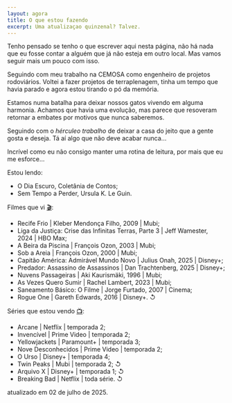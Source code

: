 ```yaml
---
layout: agora
title: O que estou fazendo
excerpt: Uma atualizaçao quinzenal? Talvez.
---
```

<section class="texto-geral">
<p>Tenho pensado se tenho o que escrever aqui nesta página, não há nada que eu fosse contar a alguém que já não esteja em outro local. Mas vamos seguir mais um pouco com isso.</p>
<p>Seguindo com meu trabalho na CEMOSA como engenheiro de projetos rodoviários. Voltei a fazer projetos de terraplenagem, tinha um tempo que havia parado e agora estou tirando o pó da memória.</p>
<p>Estamos numa batalha para deixar nossos gatos vivendo em alguma harmonia. Achamos que havia uma evolução, mas parece que resoveram retornar a embates por motivos que nunca saberemos.</p>
<p>Seguindo com o <i>hérculeo trabalho</i> de deixar a casa do jeito que a gente gosta e deseja. Tá aí algo que não deve acabar nunca...</p>
<p>Incrível como eu não consigo manter uma rotina de leitura, por mais que eu me esforce...</p>
</section>
<section class="estou-fazendo">Estou lendo:
<ul>
<li>O Dia Escuro, Coletânia de Contos;</li>
<li>Sem Tempo a Perder, Ursula K. Le Guin.</li>
</ul>
Filmes que vi <a href="https://letterboxd.com/dalbo1201/films/diary/" class="linkcab">&#127916;</a>:
<ul>
<li>Recife Frio&nbsp;| Kleber Mendonça Filho, 2009&nbsp;| Mubi;</li>
<li>Liga da Justiça: Crise das Infinitas Terras, Parte 3&nbsp;| Jeff Wamester, 2024&nbsp;| HBO Max;</li>
<li>A Beira da Piscina&nbsp;| François Ozon, 2003&nbsp;| Mubi;</li>
<li>Sob a Areia&nbsp;| François Ozon, 2000&nbsp;| Mubi;</li>
<li>Capitão América: Admirável Mundo Novo&nbsp;| Julius Onah, 2025&nbsp;| Disney+;</li>
<li>Predador: Assassino de Assassinos&nbsp;| Dan Trachtenberg, 2025&nbsp;| Disney+;</li>
<li>Nuvens Passageiras&nbsp;| Aki Kaurismäki, 1996&nbsp;| Mubi;</li>
<li>As Vezes Quero Sumir&nbsp;| Rachel Lambert, 2023&nbsp;| Mubi;</li>
<li>Saneamento Básico: O Filme&nbsp;| Jorge Furtado, 2007&nbsp;| Cinema;</li>
<li>Rogue One&nbsp;| Gareth Edwards, 2016&nbsp;| Disney+.&nbsp↺</li>
</ul>
Séries que estou vendo <a href="https://tvtime.com/r/38uUh" class="linkcab">&#128250;</a>:
<ul>
<li>Arcane&nbsp;| Netflix | temporada&nbsp;2;</li>
<li>Invencível&nbsp;| Prime Video&nbsp;| temporada&nbsp;2;</li>
<li>Yellowjackets&nbsp;| Paramount+&nbsp;| temporada&nbsp;3;</li>
<li>Nove Desconhecidos&nbsp;| Prime Video&nbsp;| temporada&nbsp;2;</li>
<li>O Urso&nbsp;| Disney+&nbsp;| temporada&nbsp;4;</li>
<li>Twin Peaks&nbsp;| Mubi&nbsp;| temporada&nbsp;2;&nbsp↺</li>
<li>Arquivo X&nbsp;| Disney+&nbsp;| temporada&nbsp;1;&nbsp↺</li>
<li>Breaking Bad&nbsp;| Netflix&nbsp;| toda&nbsp;série.&nbsp↺</li>
</ul>
</section>
<aside class="atualizacao">
    atualizado em 02 de julho de 2025.
</aside>
